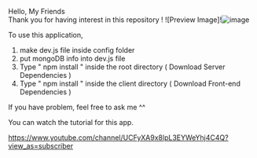 Hello, My Friends  
Thank you for having interest in this repository ! 
![Preview Image]!![image](https://github.com/luckyshinystar7/boilerplate-mern-stack/assets/172367046/f5f59d8c-4437-4d73-84bc-2b141bdc1433)

To use this application, 

1. make dev.js file inside config folder 
2. put mongoDB info into dev.js file 
3. Type  " npm install " inside the root directory  ( Download Server Dependencies ) 
4. Type " npm install " inside the client directory ( Download Front-end Dependencies )


If you have problem, feel free to ask me ^^ 

You can watch the tutorial for this app.

https://www.youtube.com/channel/UCFyXA9x8lpL3EYWeYhj4C4Q?view_as=subscriber


